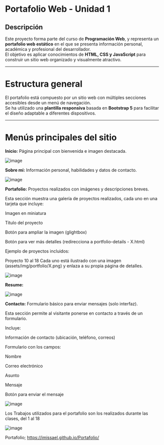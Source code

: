 # Portafolio Web - Unidad 1

## Descripción

Este proyecto forma parte del curso de **Programación Web**, y representa un **portafolio web estático** en el que se presenta información personal, académica y profesional del desarrollador.  
El objetivo es aplicar conocimientos de **HTML, CSS y JavaScript** para construir un sitio web organizado y visualmente atractivo.

---

# Estructura general

El portafolio está compuesto por un sitio web con múltiples secciones accesibles desde un menú de navegación.  
Se ha utilizado una **plantilla responsiva** basada en **Bootstrap 5** para facilitar el diseño adaptable a diferentes dispositivos.

---

# Menús principales del sitio


**Inicio:** Página principal con bienvenida e imagen destacada.


![image](https://github.com/user-attachments/assets/55962c4f-4695-4687-bd61-2a7fb1214e99)


**Sobre mí:** Información personal, habilidades y datos de contacto.


![image](https://github.com/user-attachments/assets/bd65c5ba-93fe-43a1-b350-c9f50b4e3c57)


**Portafolio:** Proyectos realizados con imágenes y descripciones breves.

Esta sección muestra una galería de proyectos realizados, cada uno en una tarjeta que incluye:

Imagen en miniatura

Título del proyecto

Botón para ampliar la imagen (glightbox)

Botón para ver más detalles (redirecciona a portfolio-details - X.html)

Ejemplo de proyectos incluidos:

Proyecto 10 al 18
Cada uno está ilustrado con una imagen (assets/img/portfolio/X.png) y enlaza a su propia página de detalles.



![image](https://github.com/user-attachments/assets/9a7e8b34-28aa-4abd-b534-a452df6e9ce0)


**Resume:**


![image](https://github.com/user-attachments/assets/819de122-48c4-421b-ac3a-94402b5afca2)



**Contacto:** Formulario básico para enviar mensajes (solo interfaz).

Esta sección permite al visitante ponerse en contacto a través de un formulario.

Incluye:

Información de contacto (ubicación, teléfono, correos)

Formulario con los campos:

Nombre

Correo electrónico

Asunto

Mensaje

Botón para enviar el mensaje


![image](https://github.com/user-attachments/assets/4da4c844-dfd5-44fd-a897-a4d98123b2f7)


Los Trabajos utilizados para el portafolio son los realizados durante las clases, del 1 al 18


![image](https://github.com/user-attachments/assets/a345edbc-3e9a-4717-9a90-89271f845eba)


Portafolio;  https://imissael.github.io/Portafolio/
